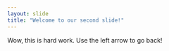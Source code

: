 ```yaml
---
layout: slide
title: "Welcome to our second slide!"
---
```

Wow, this is hard work.
Use the left arrow to go back!
